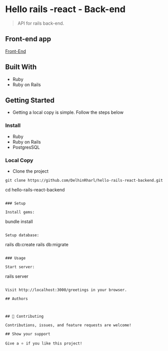 # Hello rails -react - Back-end

> API for rails back-end.

## Front-end app

[Front-End](https://github.com/DelhinRharl/hello-rails-react-frontend)

## Built With

- Ruby
- Ruby on Rails

## Getting Started

- Getting a local copy is simple. Follow the steps below

### Install

- Ruby
- Ruby on Rails
- PostgresSQL

### Local Copy

- Clone the project

```
git clone https://github.com/DelhinRharl/hello-rails-react-backend.git

```

cd hello-rails-react-backend

```

### Setup

Install gems:

```
bundle install
```

Setup database:

```
rails db:create
rails db:migrate
```

### Usage

Start server:

```
rails server
```

Visit http://localhost:3000/greetings in your browser.

## Authors



## 🤝 Contributing

Contributions, issues, and feature requests are welcome!

## Show your support

Give a ⭐️ if you like this project!
